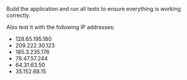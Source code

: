 Build the application and run all tests to ensure everything is working correctly.

Also test it with the following IP addresses:
- 128.65.195.180
- 209.222.30.123
- 185.3.235.176
- 78.47.57.244
- 64.31.63.50
- 35.152.68.15